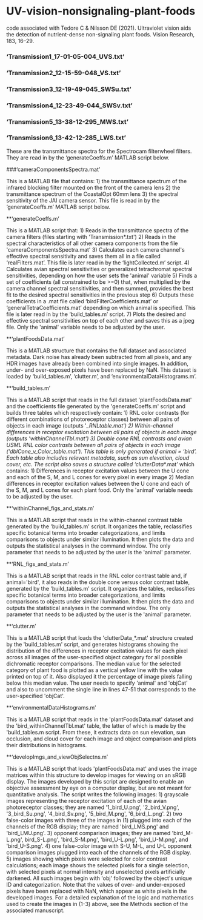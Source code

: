 # UV-vision-nonsignaling-plant-foods
code associated with Tedore C & Nilsson DE (2021). Ultraviolet vision aids the detection of nutrient-dense non-signaling plant foods. Vision Research, 183, 16–29.

### ‘Transmission1_17-01-05-004_UVS.txt’
### ‘Transmission2_12-15-59-048_VS.txt’  
### ‘Transmission3_12-19-49-045_SWSu.txt’  
### ‘Transmission4_12-23-49-044_SWSv.txt’  
### ‘Transmission5_13-38-12-295_MWS.txt’  
### ‘Transmission6_13-42-12-285_LWS.txt’  

These are the transmittance spectra for the Spectrocam filterwheel filters. They are read in by the ‘generateCoeffs.m’ MATLAB script below.

###‘cameraComponentsSpectra.mat’

This is a MATLAB file that contains:
1\) the transmittance spectrum of the infrared blocking filter mounted on the front of the camera lens
2\) the transmittance spectrum of the CoastalOpt 60mm lens
3\) the spectral sensitivity of the JAI camera sensor.
This file is read in by the ‘generateCoeffs.m’ MATLAB script below.

**‘generateCoeffs.m’

This is a MATLAB script that:
1\) Reads in the transmittance spectra of the camera filters (files starting with 'Transmission*.txt')
2\) Reads in the spectral characteristics of all other camera components from the file 'cameraComponentsSpectra.mat'
3\) Calculates each camera channel's effective spectral sensitivity and saves them all in a file called ‘realFilters.mat’. This file is later read in by the ‘lightCollected.m’ script.
4\) Calculates avian spectral sensitivities or generalized tetrachromat spectral sensitivities, depending on how the user sets the 'animal' variable
5\) Finds a set of coefficients (all constrained to be >=0) that, when multiplied by the camera channel spectral sensitivities, and then summed, provides the best fit to the desired spectral sensitivities in the previous step
6\) Outputs these coefficients in a .mat file called ‘birdFilterCoefficients.mat’ or ‘generalTetraCoefficients.mat’ depending on which animal is specified. This file is later read in by the ‘build_tables.m’ script.
7\) Plots the desired and effective spectral sensitivities on top of each other and saves this as a jpeg file.
Only the 'animal' variable needs to be adjusted by the user.

**‘plantFoodsData.mat’

This is a MATLAB structure that contains the full dataset and associated metadata. Dark noise has already been subtracted from all pixels, and any HDR images have already been combined into single images. In addition, under- and over-exposed pixels have been replaced by NaN. This dataset is loaded by ‘build_tables.m’, ‘clutter.m’, and ‘environmentalDataHistograms.m’.

**‘build_tables.m’

This is a MATLAB script that reads in the full dataset 'plantFoodsData.mat' and the coefficients file generated by the 'generateCoeffs.m' script and builds three tables which respectively contain:
1\) RNL color contrasts (for different combinations of photoreceptor classes) between all pairs of objects in each image (outputs '*_RNLtable.mat')
2\) Within-channel differences in receptor excitation between all pairs of objects in each image (outputs '*_withinChannelTbl.mat')
3\) Double cone RNL contrasts and avian USML RNL color contrasts between all pairs of objects in each image ('dblCone_v_Color_table.mat'). This table is only generated if animal = ‘bird’.
Each table also includes relevant metadata, such as sun elevation, cloud cover, etc.
The script also saves a structure called ‘clutterData_*.mat’ which contains:
1\) Differences in receptor excitation values between the U cone and each of the S, M, and L cones for every pixel in every image
2\) Median differences in receptor excitation values between the U cone and each of the S, M, and L cones for each plant food.
Only the 'animal' variable needs to be adjusted by the user.

**‘withinChannel_figs_and_stats.m’

This is a MATLAB script that reads in the within-channel contrast table generated by the 'build_tables.m' script. It organizes the table, reclassifies specific botanical terms into broader categorizations, and limits comparisons to objects under similar illumination. It then plots the data and outputs the statistical analyses in the command window. The only parameter that needs to be adjusted by the user is the 'animal' parameter.

**‘RNL_figs_and_stats.m’

This is a MATLAB script that reads in the RNL color contrast table and, if animal='bird', it also reads in the double cone versus color contrast table, generated by the 'build_tables.m' script. It organizes the tables, reclassifies specific botanical terms into broader categorizations, and limits comparisons to objects under similar illumination. It then plots the data and outputs the statistical analyses in the command window. The only parameter that needs to be adjusted by the user is the 'animal' parameter.

**‘clutter.m’

This is a MATLAB script that loads the 'clutterData_*.mat' structure created by the 'build_tables.m' script, and generates histograms showing the distribution of the differences in receptor excitation values for each pixel across all images of the user-specified object category for all possible dichromatic receptor comparisons. The median value for the selected category of plant food is plotted as a vertical yellow line with the value printed on top of it. Also displayed it the percentage of image pixels falling below this median value. The user needs to specify 'animal' and 'objCat' and also to uncomment the single line in lines 47-51 that corresponds to the user-specified 'objCat'.

**‘environmentalDataHistograms.m’

This is a MATLAB script that reads in the 'plantFoodsData.mat' dataset and the 'bird_withinChannelTbl.mat' table, the latter of which is made by the 'build_tables.m script. From these, it extracts data on sun elevation, sun occlusion, and cloud cover for each image and object comparison and plots their distributions in histograms.

**‘developImgs_and_viewObjSelectns.m’

This is a MATLAB script that loads 'plantFoodsData.mat' and uses the image matrices within this structure to develop images for viewing on an sRGB display. The images developed by this script are designed to enable an objective assessment by eye on a computer display, but are not meant for quantitative analysis. The script writes the following images:
1\) grayscale images representing the receptor excitation of each of the avian photoreceptor classes; they are named '1_bird_U.png', '2_bird_V.png', '3_bird_Su.png', '4_bird_Sv.png', '5_bird_M.png', '6_bird_L.png'.
2\) two false-color images with three of the images in (1) plugged into each of the channels of the RGB display; they are named 'bird_LMS.png' and 'bird_LMU.png'.
3\) opponent comparison images; they are named 'bird_M-L.png', bird_S-L.png', 'bird_S-M.png', 'bird_U-L.png', 'bird_U-M.png', and 'bird_U-S.png'.
4\) one false-color image with S-U, M-L, and U-L opponent comparison images plugged into each of the channels of the RGB display.
5\) images showing which pixels were selected for color contrast calculations; each image shows the selected pixels for a single selection, with selected pixels at normal intensity and unselected pixels artificially darkened. All such images begin with 'obj' followed by the object's unique ID and categorization.
Note that the values of over- and under-exposed pixels have been replaced with NaN, which appear as white pixels in the developed images. For a detailed explanation of the logic and mathematics used to create the images in (1-3) above, see the Methods section of the associated manuscript.
